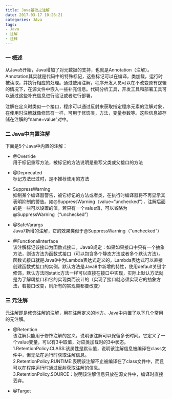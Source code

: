 ```yaml
---
title: Java基础之注解
date: 2017-03-17 10:26:21
categories: JAva
tags:
- Java
- 注解
- 注释
---
```


### 一 概述

从Java5开始，Java增加了对元数据的支持，也就是Annotation（注解）。Annotation其实就是代码中的特殊标记，这些标记可以在编译，类加载，运行时被读取，并执行相应的处理。通过使用注解，程序开发人员可以在不改变原有逻辑的情况下，在源文件中嵌入一些补充信息。代码分析工具，开发工具和部署工具可以通过这些补充信息进行验证或者进行部署。

注解在定义时类似一个接口，程序可以通过反射来获取指定程序元素的注解对象，在使用时注解就像修饰符一样，可用于修饰类，方法，变量参数等。这些信息被存储在注解的“name=value”对中。

### 二 Java中内置注解

下面是5个Java中内置的注解：

- @Override    
用于标记重写方法，被标记的方法说明是重写父类或父接口的方法

- @Deprecated    
标记方法已过时，是不推荐使用的方法

- SuppressWarning   
抑制某个编译器警告，被它标记的方法或者类，在执行时编译器将不再显示其表明抑制的警告。如@SuppressWarning（value=“unchecked”），注解后面的是一些可以设置的值，若只有一个value值，可以省略为@SuppressWarning（“unchecked”）

- @SafeVarargs      
Java7新增的注解，它的效果类似于@SuppressWarning（“unchecked”）

- @FunctionalInterface    
该注解标记该接口为函数式接口。Java8规定：如果如果接口中只有一个抽象方法，则该方法为函数式接口（可以包含多个静态方法或者多个默认方法）。函数式接口就是Java8中为Lambda表达式定义的，Lambda表达式可以直接创建函数式接口的实例。默认方法是Java8中新增的特性，使用default关键字修饰，默认方法同static方法一样可以直接在接口中实现，实际上默认方法就是为了解耦接口和它的实现类而设计的（实现了接口就必须实现它的抽象方法，若接口改变，则所有的实现类都要改变）

### 三 元注解

元注解即是修饰注解的注解，用在注解定义的地方。Java中内置了以下几个常用的元注解。

- @Retention     
该注解只能用于修饰注解的定义，说明该注解可以保留多长时间。它定义了一个value变量，可以有3中取值，对应类加载时的3中状态。  
1.RetentionPolicy.CLASS:该属性是默认值，说明该注解信息被编译在class文件中，但无法在运行时获取注解信息。   
2.RetentionPolicy.RUNTIME:表明该注解不止被编译在了class文件中，而且可以在程序运行时通过反射获取注解的信息。    
3.RetentionPolicy.SOURCE：说明该注解信息只放在源文件中，编译时直接丢弃。   

- @Target








